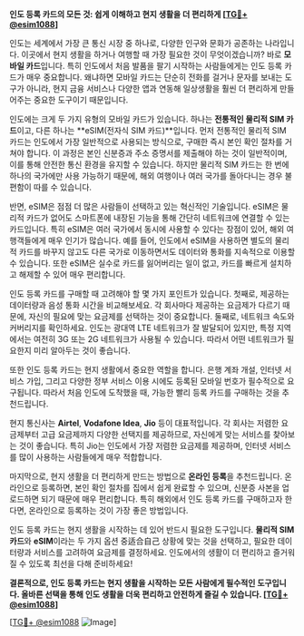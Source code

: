 **인도 등록 카드의 모든 것: 쉽게 이해하고 현지 생활을 더 편리하게 [[TG💪+ @esim1088](https://t.me/s/esim1088)]**

인도는 세계에서 가장 큰 통신 시장 중 하나로, 다양한 인구와 문화가 공존하는 나라입니다. 이곳에서 현지 생활을 하거나 여행할 때 가장 필요한 것이 무엇이겠습니까? 바로 **모바일 카드**입니다. 특히 인도에서 처음 발품을 팔기 시작하는 사람들에게는 인도 등록 카드가 매우 중요합니다. 왜냐하면 모바일 카드는 단순히 전화를 걸거나 문자를 보내는 도구가 아니라, 현지 금융 서비스나 다양한 앱과 연동해 일상생활을 훨씬 더 편리하게 만들어주는 중요한 도구이기 때문입니다.

인도에는 크게 두 가지 유형의 모바일 카드가 있습니다. 하나는 **전통적인 물리적 SIM 카드**이고, 다른 하나는 **eSIM(전자식 SIM 카드)**입니다. 먼저 전통적인 물리적 SIM 카드는 인도에서 가장 일반적으로 사용되는 방식으로, 구매한 즉시 본인 확인 절차를 거쳐야 합니다. 이 과정은 본인 신분증과 주소 증명서를 제출해야 하는 것이 일반적이며, 이를 통해 안전한 통신 환경을 유지할 수 있습니다. 하지만 물리적 SIM 카드는 한 번에 하나의 국가에만 사용 가능하기 때문에, 해외 여행이나 여러 국가를 돌아다니는 경우 불편함이 따를 수 있습니다.

반면, eSIM은 점점 더 많은 사람들이 선택하고 있는 혁신적인 기술입니다. eSIM은 물리적 카드가 없어도 스마트폰에 내장된 기능을 통해 간단히 네트워크에 연결할 수 있는 카드입니다. 특히 eSIM은 여러 국가에서 동시에 사용할 수 있다는 장점이 있어, 해외 여행객들에게 매우 인기가 많습니다. 예를 들어, 인도에서 eSIM을 사용하면 별도의 물리적 카드를 바꾸지 않고도 다른 국가로 이동하면서도 데이터와 통화를 지속적으로 이용할 수 있습니다. 또한 eSIM은 실수로 카드를 잃어버리는 일이 없고, 카드를 빠르게 설치하고 해제할 수 있어 매우 편리합니다.

인도 등록 카드를 구매할 때 고려해야 할 몇 가지 포인트가 있습니다. 첫째로, 제공하는 데이터량과 음성 통화 시간을 비교해보세요. 각 회사마다 제공하는 요금제가 다르기 때문에, 자신의 필요에 맞는 요금제를 선택하는 것이 중요합니다. 둘째로, 네트워크 속도와 커버리지를 확인하세요. 인도는 광대역 LTE 네트워크가 잘 발달되어 있지만, 특정 지역에서는 여전히 3G 또는 2G 네트워크가 사용될 수 있습니다. 따라서 어떤 네트워크가 필요한지 미리 알아두는 것이 좋습니다.

또한 인도 등록 카드는 현지 생활에서 중요한 역할을 합니다. 은행 계좌 개설, 인터넷 서비스 가입, 그리고 다양한 정부 서비스 이용 시에도 등록된 모바일 번호가 필수적으로 요구됩니다. 따라서 처음 인도에 도착했을 때, 가능한 빨리 등록 카드를 구매하는 것을 추천드립니다.

현지 통신사는 **Airtel**, **Vodafone Idea**, **Jio** 등이 대표적입니다. 각 회사는 저렴한 요금제부터 고급 요금제까지 다양한 선택지를 제공하므로, 자신에게 맞는 서비스를 찾아보는 것이 좋습니다. 특히 Jio는 인도에서 가장 저렴한 요금제를 제공하며, 인터넷 서비스를 많이 사용하는 사람들에게 매우 적합합니다.

마지막으로, 현지 생활을 더 편리하게 만드는 방법으로 **온라인 등록**을 추천드립니다. 온라인으로 등록하면, 본인 확인 절차를 집에서 쉽게 완료할 수 있으며, 신분증 사본을 업로드하면 되기 때문에 매우 편리합니다. 특히 해외에서 인도 등록 카드를 구매하고자 한다면, 온라인으로 등록하는 것이 가장 좋은 방법입니다.

인도 등록 카드는 현지 생활을 시작하는 데 있어 반드시 필요한 도구입니다. **물리적 SIM 카드**와 **eSIM**이라는 두 가지 옵션 중适合自己 상황에 맞는 것을 선택하고, 필요한 데이터량과 서비스를 고려하여 요금제를 결정하세요. 인도에서의 생활이 더 편리하고 즐거워질 수 있도록 최선을 다해 준비하세요!

**결론적으로, 인도 등록 카드는 현지 생활을 시작하는 모든 사람에게 필수적인 도구입니다. 올바른 선택을 통해 인도 생활을 더욱 편리하고 안전하게 즐길 수 있습니다. [[TG💪+ @esim1088](https://t.me/s/esim1088)]**

[[TG💪+ @esim1088](https://t.me/s/esim1088) ![Image](https://i.postimg.cc/Y0z9fWf4/image.png)]